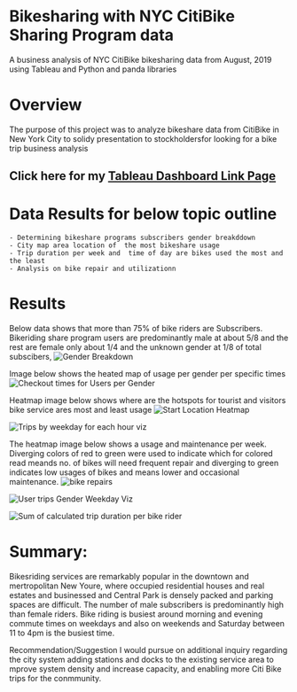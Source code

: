 # Bikesharing with NYC CitiBike Sharing Program data
A business analysis of NYC CitiBike bikesharing data from August, 2019 using Tableau and Python and panda libraries

# Overview
The purpose of this project was to analyze bikeshare data from CitiBike in New York City to solidy presentation  to stockholdersfor looking for a bike trip business analysis

## Click here for my [Tableau Dashboard Link Page](https://public.tableau.com/app/profile/th3304/viz/NYC_Citibike_Challenge_16441182375560/NYCCitibikeSharingProgram-Analysis?publish=yes)

# Data Results for below topic outline
    - Determining bikeshare programs subscribers gender breakddown
    - City map area location of  the most bikeshare usage
    - Trip duration per week and  time of day are bikes used the most and the least
    - Analysis on bike repair and utilizationn

# Results
Below data shows that more than 75% of bike riders are Subscribers. Bikeriding share program users are predominantly male at about 5/8 and the rest are female only about 1/4 and the unknown gender at 1/8 of total subscibers,
![Gender Breakdown](https://user-images.githubusercontent.com/92903447/152702772-76edb14d-624d-42d6-9c2c-fa83e946be08.png)

Image below shows the heated map of usage per gender per specific times
![Checkout times for Users per Gender](https://user-images.githubusercontent.com/92903447/152701931-39a4405e-6f93-401d-aeac-c7c100e3259b.png)

Heatmap image below shows where are the hotspots for tourist and visitors bike service ares most and least usage 
![Start Location Heatmap](https://user-images.githubusercontent.com/92903447/152701940-812326a9-57ee-47d8-9896-34148a0eaf6b.png)


![Trips by weekday for each hour viz](https://user-images.githubusercontent.com/92903447/152701949-a9def7d0-88fe-4b87-a4f6-cb52da22b2c5.png)

The heatmap image below shows  a usage and maintenance per week. Diverging colors of red to green were used to indicate which for colored read meands  no. of bikes will need frequent repair and diverging to green indicates low usages of bikes and means lower and occasional maintenance.
![bike repairs](https://user-images.githubusercontent.com/92903447/152701952-de5fe7f4-2390-4c33-86d2-d16f2cc5af3c.png)


![User trips Gender Weekday Viz](https://user-images.githubusercontent.com/92903447/152701962-a6e0c98a-d112-45fb-9209-2e6ea4b71ce7.png)


![Sum of calculated trip duration per bike rider](https://user-images.githubusercontent.com/92903447/152704036-d28aa551-58c4-4bed-9e62-be09b3fc2c97.png)


# Summary:

Bikesriding services are remarkably popular in the downtown and mertropolitan New Youre,  where occupied  residential houses and real estates and businessed and Central Park is densely packed and parking spaces are difficult. The number of male subscribers  is predominantly high than female riders. Bike riding is busiest  around morning and evening commute times on weekdays and also on weekends and Saturday between 11 to 4pm is the busiest time.


Recommendation/Suggestion 
I would pursue on additional inquiry regarding the city system  adding stations and docks to the existing service area to mprove system density and increase capacity, and  enabling more Citi Bike trips for the conmmunity. 


